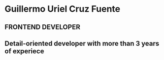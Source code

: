 <h1>Guillermo Uriel Cruz Fuente</h1>
<h2>FRONTEND DEVELOPER<h2/>

<p>
    Detail-oriented developer with more than 3 years of experiece
<p/>
